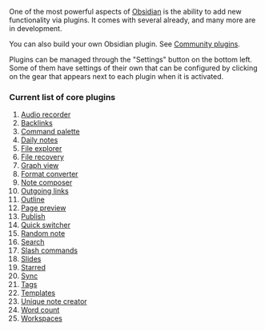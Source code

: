 One of the most powerful aspects of [Obsidian](Obsidian.md) is the ability to add new functionality via plugins. It comes with several already, and many more are in development.

You can also build your own Obsidian plugin. See [Community plugins](Community%20plugins.md).

Plugins can be managed through the "Settings" button on the bottom left. Some of them have settings of their own that can be configured by clicking on the gear that appears next to each plugin when it is activated.

### Current list of core plugins

1. [Audio recorder](Audio%20recorder.md)
1. [Backlinks](Backlinks.md)
1. [Command palette](Command%20palette.md)
1. [Daily notes](Daily%20notes.md)
1. [File explorer](File%20explorer.md)
1. [File recovery](File%20recovery.md)
1. [Graph view](Graph%20view.md)
1. [Format converter](Format%20converter.md)
1. [Note composer](Note%20composer.md)
1. [Outgoing links](Outgoing%20links.md)
1. [Outline](Outline.md)
1. [Page preview](Page%20preview.md)
1. [Publish](Introduction%20to%20Obsidian%20Publish.md)
1. [Quick switcher](Quick%20switcher.md)
1. [Random note](Random%20note.md)
1. [Search](Search.md)
1. [Slash commands](Slash%20commands.md)
1. [Slides](Slides.md)
1. [Starred](Starred.md)
1. [Sync](Introduction%20to%20Obsidian%20Sync.md)
1. [Tags](Tags.md)
1. [Templates](Templates.md)
1. [Unique note creator](Unique%20note%20creator.md)
1. [Word count](Word%20count.md)
1. [Workspaces](Workspaces.md)
